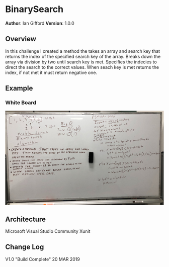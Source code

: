 # BinarySearch

**Author**: Ian Gifford
**Version**: 1.0.0

## Overview
In this challenge I created a method the takes an array and search key that returns the index of the specified search key of the array. Breaks down the array via division by two until search key is met. Specifies the indecies to direct the search to the correct values. When seach key is met returns the index, if not met it must return negative one.

## Example
### White Board
![psuedo code](https://github.com/IanGifford261/Data-Structures-And-Algorithms/blob/master/Code-Challenges/BinarySearch/BinarySearch/Image%20from%20iOS.jpg)

## Architecture
Microsoft Visual Studio Community
Xunit

## Change Log
V1.0 "Build Complete" 20 MAR 2019
